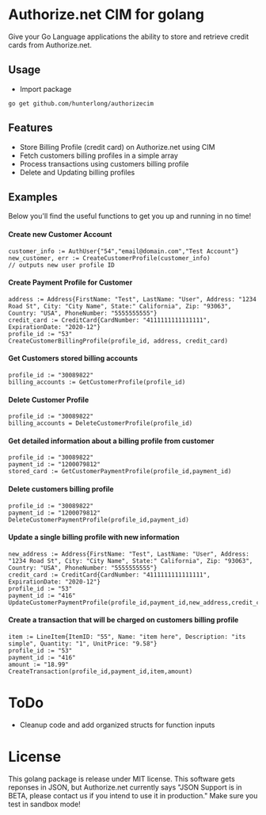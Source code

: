# Authorize.net CIM for golang

Give your Go Language applications the ability to store and retrieve credit cards from Authorize.net.


## Usage

* Import package
```
go get github.com/hunterlong/authorizecim
```

## Features
* Store Billing Profile (credit card) on Authorize.net using CIM
* Fetch customers billing profiles in a simple array
* Process transactions using customers billing profile
* Delete and Updating billing profiles


## Examples
Below you'll find the useful functions to get you up and running in no time!

#### Create new Customer Account
```
customer_info := AuthUser{"54","email@domain.com","Test Account"}
new_customer, err := CreateCustomerProfile(customer_info)
// outputs new user profile ID
```

#### Create Payment Profile for Customer
```
address := Address{FirstName: "Test", LastName: "User", Address: "1234 Road St", City: "City Name", State:" California", Zip: "93063", Country: "USA", PhoneNumber: "5555555555"}
credit_card := CreditCard{CardNumber: "4111111111111111", ExpirationDate: "2020-12"}
profile_id := "53"
CreateCustomerBillingProfile(profile_id, address, credit_card)
```
#### Get Customers stored billing accounts
```
profile_id := "30089822"
billing_accounts := GetCustomerProfile(profile_id)
```

#### Delete Customer Profile
```
profile_id := "30089822"
billing_accounts = DeleteCustomerProfile(profile_id)
```

#### Get detailed information about a billing profile from customer
```
profile_id := "30089822"
payment_id := "1200079812"
stored_card := GetCustomerPaymentProfile(profile_id,payment_id)
```

#### Delete customers billing profile
```
profile_id := "30089822"
payment_id := "1200079812"
DeleteCustomerPaymentProfile(profile_id,payment_id)
```

#### Update a single billing profile with new information
```
new_address := Address{FirstName: "Test", LastName: "User", Address: "1234 Road St", City: "City Name", State:" California", Zip: "93063", Country: "USA", PhoneNumber: "5555555555"}
credit_card := CreditCard{CardNumber: "4111111111111111", ExpirationDate: "2020-12"}
profile_id := "53"
payment_id := "416"
UpdateCustomerPaymentProfile(profile_id,payment_id,new_address,credit_card)
```

#### Create a transaction that will be charged on customers billing profile
```
item := LineItem{ItemID: "55", Name: "item here", Description: "its simple", Quantity: "1", UnitPrice: "9.58"}
profile_id := "53"
payment_id := "416"
amount := "18.99"
CreateTransaction(profile_id,payment_id,item,amount)
```

# ToDo
* Cleanup code and add organized structs for function inputs


# License
This golang package is release under MIT license. This software gets reponses in JSON, but Authorize.net currently says "JSON Support is in BETA, please contact us if you intend to use it in production." Make sure you test in sandbox mode!
